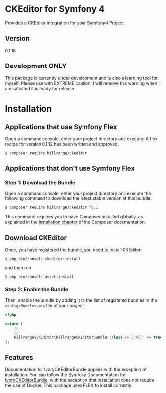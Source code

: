 # CKEditor for Symfony 4
Provides a CKEditor integration for your Symfony4 Project.

Version
-------
0.1.18

Development ONLY
----------------

This package is currently under development and is also a learning tool for myself.  Please use with EXTREME caution.   I will remove this warning when I am satisfied it is ready for release.


Installation
============

Applications that use Symfony Flex
----------------------------------

Open a command console, enter your project directory and execute:  A flex recipe for version 0.1.12 has been written and approved.

```console
$ composer require hillrange/ckeditor
```

Applications that don't use Symfony Flex
----------------------------------------

### Step 1: Download the Bundle

Open a command console, enter your project directory and execute the
following command to download the latest stable version of this bundle:

```console
$ composer require hillrange/ckeditor ^0.1
```

This command requires you to have Composer installed globally, as explained
in the [installation chapter](https://getcomposer.org/doc/00-intro.md)
of the Composer documentation.

Download CKEditor
-----------------

Once, you have registered the bundle, you need to install CKEditor:
```console
$ php bin/console ckeditor:install
```
and then run 
```console
$ php bin/console asset:install
```

### Step 2: Enable the Bundle

Then, enable the bundle by adding it to the list of registered bundles
in the `config/Bundles.php` file of your project:

```php
<?php

return [
    //...
    //
    Hillrange\CKEditor\HillrangeCKEditorBundle::class => ['all' => true],
];

```
Features
--------
Documentation for IvoryCKEditorBundle applies with the exception of installation.  You can follow 
the Symfony Documentation for [IvoryCKEditorBundle](https://symfony.com/doc/current/bundles/IvoryCKEditorBundle/index.html), 
with the exception that installation does not require the use of Docker. This package uses FLEX to install correctly.

